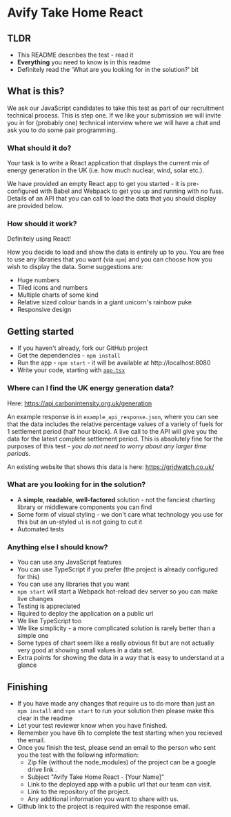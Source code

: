 # Avify Take Home React

## TLDR

-  This README describes the test - read it
-  **Everything** you need to know is in this readme
-  Definitely read the 'What are you looking for in the solution?' bit

## What is this?

We ask our JavaScript candidates to take this test as part of our recruitment technical process. This is step one. If we like your submission we will invite you in for (probably one) technical interview where we will have a chat and ask you to do some pair programming.

### What should it do?

Your task is to write a React application that displays the current mix of energy generation in the UK (i.e. how much nuclear, wind, solar etc.).

We have provided an empty React app to get you started - it is pre-configured with Babel and Webpack to get you up and running with no fuss. Details of an API that you can call to load the data that you should display are provided below.

### How should it work?

Definitely using React!

How you decide to load and show the data is entirely up to you.
You are free to use any libraries that you want (via `npm`) and you can choose how you wish to display the data. Some suggestions are:

-  Huge numbers
-  Tiled icons and numbers
-  Multiple charts of some kind
-  Relative sized colour bands in a giant unicorn's rainbow puke
-  Responsive design

## Getting started

-  If you haven't already, fork our GitHub project
-  Get the dependencies - `npm install`
-  Run the app - `npm start` - it will be available at http://localhost:8080
-  Write your code, starting with [`app.tsx`](./src/app.tsx)

### Where can I find the UK energy generation data?

Here: https://api.carbonintensity.org.uk/generation

An example response is in `example_api_response.json`, where you can see that the data includes the relative percentage values of a variety of fuels
for 1 settlement period (half hour block). A live call to the API will give you the data for the latest complete settlement period. This is absolutely fine for the purposes of this test - _you do not need to worry about any larger time periods_.

An existing website that shows this data is here: https://gridwatch.co.uk/

### What are you looking for in the solution?

-  A **simple**, **readable**, **well-factored** solution - not the fanciest charting library or middleware components you can find
-  Some form of visual styling - we don't care what technology you use for this but an un-styled `ul` is not going to cut it
-  Automated tests

### Anything else I should know?

-  You can use any JavaScript features
-  You can use TypeScript if you prefer (the project is already configured for this)
-  You can use any libraries that you want
-  `npm start` will start a Webpack hot-reload dev server so you can make live changes
-  Testing is appreciated
-  Rquired to deploy the application on a public url
-  We like TypeScript too
-  We like simplicity - a more complicated solution is rarely better than a simple one
-  Some types of chart seem like a really obvious fit but are not actually very good at showing small values in a data set.
-  Extra points for showing the data in a way that is easy to understand at a glance

## Finishing

-  If you have made any changes that require us to do more than just an `npm install` and `npm start` to run your solution then please make this clear in the readme
-  Let your test reviewer know when you have finished.
-  Remember you have 6h to complete the test starting when you recieved the email.
-  Once you finish the test, please send an email to the person who sent you the test with the following information:
   -  Zip file (without the node_modules) of the project can be a google drive link .
   -  Subject "Avify Take Home React - [Your Name]"
   -  Link to the deployed app with a public url that our team can visit.
   -  Link to the repository of the project.
   -  Any additional information you want to share with us.
-  Github link to the project is required with the response email.
